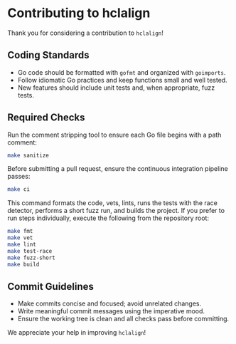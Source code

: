 # Contributing to hclalign

Thank you for considering a contribution to `hclalign`!

## Coding Standards

- Go code should be formatted with `gofmt` and organized with `goimports`.
- Follow idiomatic Go practices and keep functions small and well tested.
- New features should include unit tests and, when appropriate, fuzz tests.

## Required Checks

Run the comment stripping tool to ensure each Go file begins with a path comment:

```sh
make sanitize
```

Before submitting a pull request, ensure the continuous integration pipeline passes:

```sh
make ci
```

This command formats the code, vets, lints, runs the tests with the race detector,
performs a short fuzz run, and builds the project. If you prefer to run steps
individually, execute the following from the repository root:

```sh
make fmt
make vet
make lint
make test-race
make fuzz-short
make build
```

## Commit Guidelines

- Make commits concise and focused; avoid unrelated changes.
- Write meaningful commit messages using the imperative mood.
- Ensure the working tree is clean and all checks pass before committing.

We appreciate your help in improving `hclalign`!
